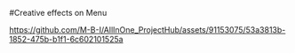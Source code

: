 #Creative effects on Menu


https://github.com/M-B-I/AllInOne_ProjectHub/assets/91153075/53a3813b-1852-475b-b1f1-6c602101525a


